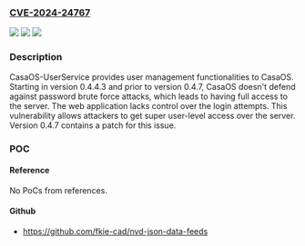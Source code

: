 ### [CVE-2024-24767](https://cve.mitre.org/cgi-bin/cvename.cgi?name=CVE-2024-24767)
![](https://img.shields.io/static/v1?label=Product&message=CasaOS-UserService&color=blue)
![](https://img.shields.io/static/v1?label=Version&message=%3D%20%3E%3D%200.4.4.3%2C%20%3C%200.4.7%20&color=brighgreen)
![](https://img.shields.io/static/v1?label=Vulnerability&message=CWE-307%3A%20Improper%20Restriction%20of%20Excessive%20Authentication%20Attempts&color=brighgreen)

### Description

CasaOS-UserService provides user management functionalities to CasaOS. Starting in version 0.4.4.3 and prior to version 0.4.7, CasaOS doesn't defend against password brute force attacks, which leads to having full access to the server. The web application lacks control over the login attempts. This vulnerability allows attackers to get super user-level access over the server. Version 0.4.7 contains a patch for this issue.

### POC

#### Reference
No PoCs from references.

#### Github
- https://github.com/fkie-cad/nvd-json-data-feeds

